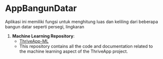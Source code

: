 # AppBangunDatar
Aplikasi ini memiliki fungsi untuk menghitung luas dan keliling dari beberapa bangun datar seperti persegi, lingkaran

1. **Machine Learning Repository**:
   - [ThriveApp-ML](https://github.com/speechandlanguageprocessing/ICASSP2022-Depression/tree/eded8cc0818d7768fec5e1a6564ef2f07eecf807/DepressionCollected)
   - This repository contains all the code and documentation related to the machine learning aspect of the ThriveApp project.
